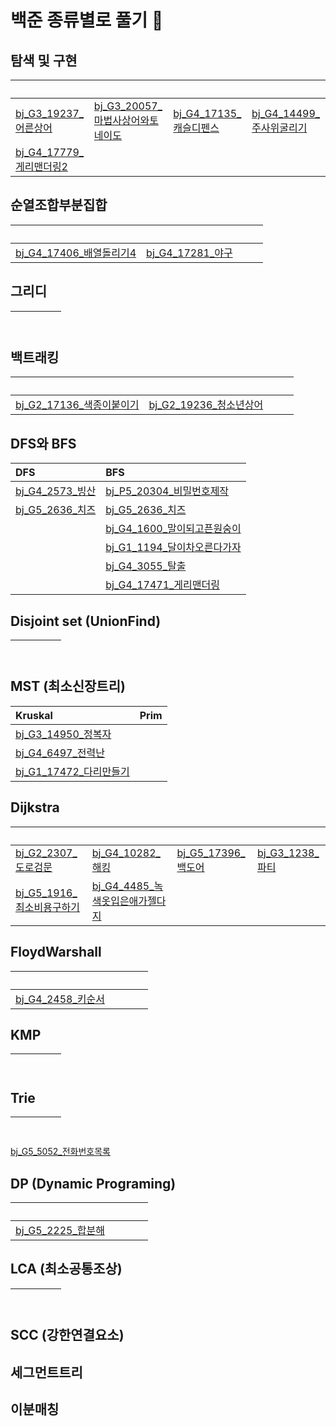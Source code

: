# 백준 종류별로 풀기 🔁

## 탐색 및 구현
&nbsp;|&nbsp;|&nbsp;|&nbsp;
:--|:--|:--|:--
[bj_G3_19237_어른상어](Search_Implementation/Main_bj_G3_19237_어른상어.java)|[bj_G3_20057_마법사상어와토네이도](Search_Implementation/Main_bj_G3_20057_마법사상어와토네이도.java)|[bj_G4_17135_캐슬디펜스](Search_Implementation/Main_bj_G4_17135_캐슬디펜스.java)|[bj_G4_14499_주사위굴리기](Search_Implementation/Main_bj_G4_14499_주사위굴리기.java)|[bj_G2_17825_주사위윷놀이](Search_Implementation/Main_bj_G2_17825_주사위윷놀이.java)
[bj_G4_17779_게리맨더링2](Search_Implementation/Main_bj_G4_17779_게리맨더링2.java)|

## 순열조합부분집합
&nbsp;|&nbsp;|&nbsp;|&nbsp;
:--|:--|:--|:--
[bj_G4_17406_배열돌리기4](PermCombSubset/Main_bj_G4_17406_배열돌리기4.java)|[bj_G4_17281_야구](PermCombSubset/Main_bj_G4_17281_야구.java)

## 그리디
&nbsp;|&nbsp;|&nbsp;|&nbsp;
:--|:--|:--|:--


## 백트래킹
&nbsp;|&nbsp;|&nbsp;|&nbsp;
:--|:--|:--|:--
[bj_G2_17136_색종이붙이기](Backtracking/Main_bj_G2_17136_색종이붙이기.java)|[bj_G2_19236_청소년상어](Backtracking/Main_bj_G2_19236_청소년상어.java)|

## DFS와 BFS
DFS|BFS
:--|:--
[bj_G4_2573_빙산](DFS_BFS/Main_bj_G4_2573_빙산.java)|[bj_P5_20304_비밀번호제작](DFS_BFS/Main_bj_P5_20304_비밀번호제작.java)
[bj_G5_2636_치즈](DFS_BFS/Main_bj_G5_2636_치즈.java)|[bj_G5_2636_치즈](DFS_BFS/Main_bj_G5_2636_치즈.java)
&nbsp;|[bj_G4_1600_말이되고픈원숭이](DFS_BFS/Main_bj_G4_1600_말이되고픈원숭이.java)
&nbsp;|[bj_G1_1194_달이차오른다가자](DFS_BFS/Main_bj_G1_1194_달이차오른다가자.java)
&nbsp;|[bj_G4_3055_탈출](DFS_BFS/Main_bj_G4_3055_탈출.java)
&nbsp;|[bj_G4_17471_게리맨더링](DFS_BFS/Main_bj_G4_17471_게리맨더링.java)


## Disjoint set (UnionFind)
&nbsp;|&nbsp;|&nbsp;|&nbsp;
:--|:--|:--|:--

## MST (최소신장트리)
Kruskal|Prim
:--|:--
[bj_G3_14950_정복자](MST/Main_bj_G3_14950_정복자.java)|
[bj_G4_6497_전력난](MST/Main_bj_G4_6497_전력난.java)|
[bj_G1_17472_다리만들기](MST/Main_bj_G1_17472_다리만들기.java)|

## Dijkstra
&nbsp;|&nbsp;|&nbsp;|&nbsp;
:--|:--|:--|:--
[bj_G2_2307_도로검문](Dijkstra/Main_bj_G2_2307_도로검문.java)|[bj_G4_10282_해킹](Dijkstra/Main_bj_G4_10282_해킹.java)| [bj_G5_17396_백도어](Dijkstra/Main_bj_G5_17396_백도어.java)| [bj_G3_1238_파티](Dijkstra/Main_bj_G3_1238_파티.java)
[bj_G5_1916_최소비용구하기](Dijkstra/Main_bj_G5_1916_최소비용구하기.java)|[bj_G4_4485_녹색옷입은애가젤다지](Dijkstra/Main_bj_G4_4485_녹색옷입은애가젤다지.java)|

## FloydWarshall
&nbsp;|&nbsp;|&nbsp;|&nbsp;
:--|:--|:--|:--
[bj_G4_2458_키순서](FloydWarshall/Main_bj_G4_2458_키순서.java)|


## KMP
&nbsp;|&nbsp;|&nbsp;|&nbsp;
:--|:--|:--|:--

## Trie
&nbsp;|&nbsp;|&nbsp;|&nbsp;
:--|:--|:--|:--
[bj_G5_5052_전화번호목록](Trie/Main_bj_G5_5052_전화번호목록.java)

## DP (Dynamic Programing)
&nbsp;|&nbsp;|&nbsp;|&nbsp;
:--|:--|:--|:--
[bj_G5_2225_합분해](DP/Main_bj_G5_2225_합분해.java)|

## LCA (최소공통조상)
&nbsp;|&nbsp;|&nbsp;|&nbsp;
:--|:--|:--|:--

## SCC (강한연결요소)

## 세그먼트트리

## 이분매칭